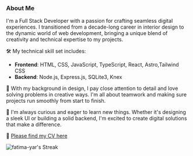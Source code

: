 ### About Me

<p> I'm a Full Stack Developer with a passion for crafting seamless digital experiences. I transitioned from a decade-long career in interior design to the dynamic world of web development, bringing a unique blend of creativity and technical expertise to my projects.</p>

🛠 My technical skill set includes:
- **Frontend**: HTML, CSS, JavaScript, TypeScript, React, Astro,Tailwind CSS
- **Backend**: Node.js, Express.js, SQLite3, Knex
  
<p>🌟 With my background in design, I pay close attention to detail and love solving problems in creative ways. I'm all about teamwork and making sure projects run smoothly from start to finish. </p>
<p>🚀 I'm always curious and eager to learn new things. Whether it's designing a sleek UI or building a solid backend, I'm excited to create digital solutions that make a difference.</p>

📄 [Please find my CV here](https://drive.google.com/file/d/1mmUvaNZLvCOm36xRphLu-GXKk0lXyyK7/view)

![fatima-yar's Streak](https://github-readme-streak-stats.herokuapp.com/?user=fatima-yar&theme=radical&hide_border=false)
<!--
**fatima-yar/fatima-yar** is a ✨ _special_ ✨ repository because its `README.md` (this file) appears on your GitHub profile.

Here are some ideas to get you started:

 🔭 I’m currently working on ...
- 🌱 I’m currently learning ...
- 👯 I’m looking to collaborate on ...
- 🤔 I’m looking for help with ...
- 💬 Ask me about ...
- 📫 How to reach me: ...
- 😄 Pronouns: ...
- ⚡ Fun fact: ...
-->
